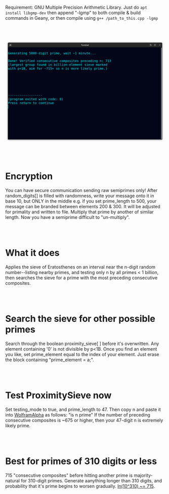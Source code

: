 Requirement: GNU Multiple Precision Arithmetic Library.
Just do ```apt install libgmp-dev``` then append "-lgmp" to both compile & build
commands in Geany, or then compile using ```g++ /path_to_this.cpp -lgmp```

<br>
<br>

<p align="center">
  <img src="https://raw.githubusercontent.com/compromise-evident/ProximitySieve/main/Other/Terminal_1e7e80a733141b26347773097d387d7af7f1352f0ebeac197513aef59582e1b1.png">
</p>

<br>
<br>

# Encryption

You can have secure communication sending raw semiprimes only!
After random_digits[] is filled with randomness, write your message
onto it in base 10, but ONLY in the middle e.g. if you set prime_length to 500,
your message can be branded between elements 200 & 300. It will be adjusted for
primality and written to file. Multiply that prime by another of similar length.
Now you have a semiprime difficult to "un-multiply".

<br>
<br>

# What it does

Applies the sieve of Eratosthenes on an  interval near the n-digit
random number--listing nearby primes, and testing only n by all primes < 1 billion,
then searches the sieve for a prime with the most preceding consecutive composites.

<br>
<br>

# Search the sieve for other possible primes

Search through the boolean proximity_sieve[ ] before it's overwritten.
Any element containing '0' is not divisible by p<1B. Once you find an element
you like, set prime_element equal to the index of your element.
Just erase the block containing "prime_element = a;".

<br>
<br>

# Test ProximitySieve now

Set testing_mode to true, and prime_length to 47.
Then copy n and paste it into [WolframAlpha](https://www.wolframalpha.com/)
as follows: "is n prime" If the number of preceding consecutive composites
is ~675 or higher, then your 47-digit n is extremely likely prime.

<br>
<br>

# Best for primes of 310 digits or less

715 "consecutive composites" before hitting another prime is
majority-natural for 310-digit primes.
Generate aanything longer than 310 digits, and probability
that it's prime begins to worsen gradually.
[ln(10^310) ~= 715](https://www.wolframalpha.com/input?i=ln%2810%5E310%29).
